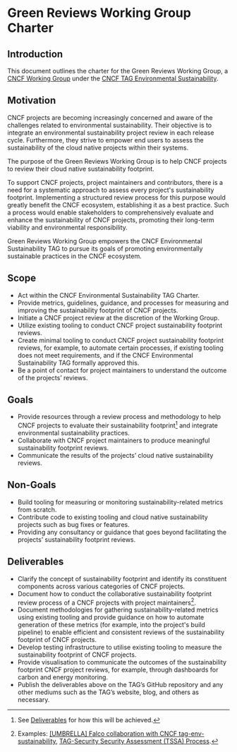 # Green Reviews Working Group Charter

## Introduction

This document outlines the charter for the Green Reviews Working Group, a [CNCF Working Group](https://github.com/cncf/toc/blob/main/workinggroups/README.md) under the [CNCF TAG Environmental Sustainability](https://github.com/cncf/tag-env-sustainability).

## Motivation

CNCF projects are becoming increasingly concerned and aware of the challenges related to environmental sustainability. Their objective is to integrate an environmental sustainability project review in each release cycle. Furthermore, they strive to empower end users to assess the sustainability of the cloud native projects within their systems. 

The purpose of the Green Reviews Working Group is to help CNCF projects to review their cloud native sustainability footprint.

To support CNCF projects, project maintainers and contributors, there is a need for a systematic approach to assess every project's sustainability footprint. Implementing a structured review process for this purpose would greatly benefit the CNCF ecosystem, establishing it as a best practice. Such a process would enable stakeholders to comprehensively evaluate and enhance the sustainability of CNCF projects, promoting their long-term viability and environmental responsibility. 

Green Reviews Working Group empowers the CNCF Environmental Sustainability TAG to pursue its goals of promoting environmentally sustainable practices in the CNCF ecosystem.

## Scope

- Act within the CNCF Environmental Sustainability TAG Charter. 
- Provide metrics, guidelines, guidance, and processes for measuring and improving the sustainability footprint of CNCF projects.
- Initiate a CNCF project review at the discretion of the Working Group.
- Utilize existing tooling to conduct CNCF project sustainability footprint reviews.
- Create minimal tooling to conduct CNCF project sustainability footprint reviews, for example, to automate certain processes, if existing tooling does not meet requirements, and if the CNCF Environmental Sustainability TAG formally approved this.
- Be a point of contact for project maintainers to understand the outcome of the projects’ reviews.

## Goals

- Provide resources through a review process and methodology to help CNCF projects to evaluate their sustainability footprint[^1] and integrate environmental sustainability practices. 
- Collaborate with CNCF project maintainers to produce meaningful sustainability footprint reviews.
- Communicate the results of the projects’ cloud native sustainability reviews.


## Non-Goals

- Build tooling for measuring or monitoring sustainability-related metrics from scratch.
- Contribute code to existing tooling and cloud native sustainability projects such as bug fixes or features.
- Providing any consultancy or guidance that goes beyond facilitating the projects’ sustainability footprint reviews.


## Deliverables

- Clarify the concept of sustainability footprint and identify its constituent components across various categories of CNCF projects.
- Document how to conduct the collaborative sustainability footprint review process of a CNCF projects with project maintainers[^2].
- Document methodologies for gathering sustainability-related metrics using existing tooling and provide guidance on how to automate generation of these metrics (for example, into the project's build pipeline) to enable efficient and consistent reviews of the sustainability footprint of CNCF projects.
- Develop testing infrastructure to utilise existing tooling to measure the sustainability footprint of CNCF projects.
- Provide visualisation to communicate the outcomes of the sustainability footprint CNCF project reviews, for example, through dashboards for carbon and energy monitoring.
- Publish the deliverables above on the TAG’s GitHub repository and any other mediums such as the TAG’s website, blog, and others as necessary.

[^1]: See [Deliverables](#Deliverables) for how this will be achieved.

[^2]: Examples: [[UMBRELLA] Falco collaboration with CNCF tag-env-sustainability](https://github.com/falcosecurity/falco/issues/2435),  [TAG-Security Security Assessment (TSSA) Process](https://github.com/cncf/tag-security/tree/main/assessments).


